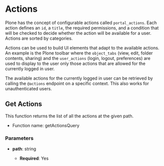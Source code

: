 # Actions

Plone has the concept of configurable actions called `portal_actions`.
Each action defines an `id`, a `title`, the required permissions, and a condition that will be checked to decide whether the action will be available for a user.
Actions are sorted by categories.

Actions can be used to build UI elements that adapt to the available actions.
An example is the Plone toolbar where the `object_tabs` (view, edit, folder contents, sharing) and the `user_actions` (login, logout, preferences) are used to display to the user only those actions that are allowed for the currently logged in user.

The available actions for the currently logged in user can be retrieved by calling the `@actions` endpoint on a specific context.
This also works for unauthenticated users.

## Get Actions

This function returns the list of all the actions at the given path.

-   Function name: getActionsQuery

### Parameters

-   **path**: string

    -   **Required**: Yes
